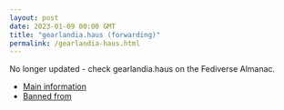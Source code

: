 ```yaml
---
layout: post
date: 2023-01-09 00:00 GMT
title: "gearlandia.haus (forwarding)"
permalink: /gearlandia-haus.html
---
```


No longer updated - check gearlandia.haus on the Fediverse Almanac.

* [Main information](https://www.fediversealmanac.com/api/v1/instances/gearlandia.haus)
* [Banned from](https://www.fediversealmanac.com/api/v1/instances/gearlandia.haus/banned_from)

